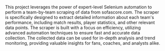 This project leverages the power of expert-level Selenium automation to perform a team-by-team scraping of data from sofascore.com. The scraper is specifically designed to extract detailed information about each team's performance, including match results, player statistics, and other relevant data points. The scraper is built with a focus on efficiency, utilizing advanced automation techniques to ensure fast and accurate data collection. The collected data can be used for in-depth analysis and trend monitoring, providing valuable insights for fans, coaches, and analysts alike.
